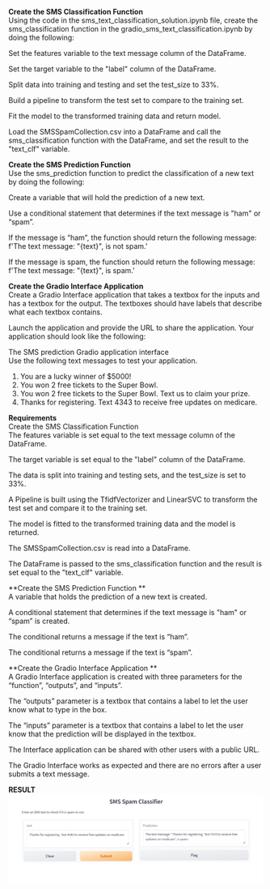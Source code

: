 **Create the SMS Classification Function**  
Using the code in the sms_text_classification_solution.ipynb file, create the sms_classification function in the gradio_sms_text_classification.ipynb by doing the following:  

Set the features variable to the text message column of the DataFrame.  

Set the target variable to the "label" column of the DataFrame.  

Split data into training and testing and set the test_size to 33%.  

Build a pipeline to transform the test set to compare to the training set.  

Fit the model to the transformed training data and return model.  

Load the SMSSpamCollection.csv into a DataFrame and call the sms_classification function with the DataFrame, and set the result to the "text_clf" variable.  

**Create the SMS Prediction Function**  
Use the sms_prediction function to predict the classification of a new text by doing the following:  

Create a variable that will hold the prediction of a new text.  

Use a conditional statement that determines if the text message is "ham" or “spam”.  

If the message is “ham”, the function should return the following message: f'The text message: "{text}", is not spam.'  

If the message is spam, the function should return the following message: f'The text message: "{text}", is spam.'  

**Create the Gradio Interface Application**  
Create a Gradio Interface application that takes a textbox for the inputs and has a textbox for the output. The textboxes should have labels that describe what each textbox contains.  

Launch the application and provide the URL to share the application. Your application should look like the following:  

The SMS prediction Gradio application interface  
Use the following text messages to test your application.  

1. You are a lucky winner of $5000!  
2. You won 2 free tickets to the Super Bowl.  
3. You won 2 free tickets to the Super Bowl. Text us to claim your prize.  
4. Thanks for registering. Text 4343 to receive free updates on medicare.  

**Requirements**  
Create the SMS Classification Function  
The features variable is set equal to the text message column of the DataFrame.  

The target variable is set equal to the "label" column of the DataFrame. 

The data is split into training and testing sets, and the test_size is set to 33%. 

A Pipeline is built using the TfidfVectorizer and LinearSVC to transform the test set and compare it to the training set. 

The model is fitted to the transformed training data and the model is returned. 

The SMSSpamCollection.csv is read into a DataFrame. 

The DataFrame is passed to the sms_classification function and the result is set equal to the "text_clf" variable. 

**Create the SMS Prediction Function **  
A variable that holds the prediction of a new text is created.  

A conditional statement that determines if the text message is "ham" or “spam” is created. 

The conditional returns a message if the text is “ham”. 

The conditional returns a message if the text is “spam”. 

**Create the Gradio Interface Application **  
A Gradio Interface application is created with three parameters for the “function”, “outputs”, and “inputs”. 

The “outputs” parameter is a textbox that contains a label to let the user know what to type in the box.  

The “inputs” parameter is a textbox that contains a label to let the user know that the prediction will be displayed in the textbox. 

The Interface application can be shared with other users with a public URL.  

The Gradio Interface works as expected and there are no errors after a user submits a text message.  

**RESULT**  
![](sms_app.png) 